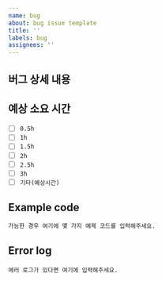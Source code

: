 ```yaml
---
name: bug
about: bug issue template
title: ''
labels: bug
assignees: ''
---
```


## 버그 상세 내용
<!-- ex) Github 소셜 로그인 기능이 안됩니다. -->

## 예상 소요 시간
-[ ] `0.5h`
-[ ] `1h`
-[ ] `1.5h`
-[ ] `2h`
-[ ] `2.5h`
-[ ] `3h`
-[ ] `기타(예상시간)`

## Example code
```python
가능한 경우 여기에 몇 가지 예제 코드를 입력해주세요.
```

## Error log

```
에러 로그가 있다면 여기에 입력해주세요.
```
